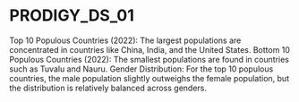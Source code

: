 # PRODIGY_DS_01
Top 10 Populous Countries (2022): The largest populations are concentrated in countries like China, India, and the United States.
Bottom 10 Populous Countries (2022): The smallest populations are found in countries such as Tuvalu and Nauru.
Gender Distribution: For the top 10 populous countries, the male population slightly outweighs the female population, but the distribution is relatively balanced across genders.
